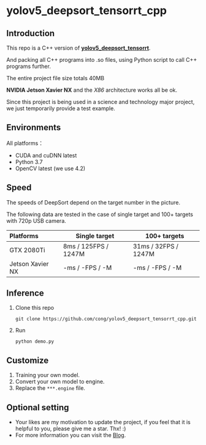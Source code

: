 # yolov5_deepsort_tensorrt_cpp

## Introduction

This repo is a C++ version of **[yolov5_deepsort_tensorrt](https://github.com/cong/yolov5_deepsort_tensorrt)**. 

And packing all C++ programs into .so files, using Python script to call C++ programs further.

The entire project file size totals 40MB

**NVIDIA Jetson Xavier NX**  and the *X86* architecture works all be ok. 

Since this project is being used in a science and technology major project, we just temporarily provide a test example.

## Environments

All platforms：
- CUDA and cuDNN latest
- Python 3.7
- OpenCV latest (we use 4.2)


## Speed

The speeds of DeepSort depend on the target number in the picture.

The following data are tested in the case of single target and 100+ targets with 720p USB camera.


| Platforms         | Single target         | 100+ targets           |
| :---------------- | --------------------- | ---------------------- |
| GTX 2080Ti        | 8ms / 125FPS / 1247M  | 31ms /  32FPS / 1247M  |
| Jetson Xavier NX  | -ms / -FPS / -M  | -ms /  -FPS / -M  |

## Inference

1. Clone this repo

   ```shell
   git clone https://github.com/cong/yolov5_deepsort_tensorrt_cpp.git
   ```

2. Run

   ```
   python demo.py
   ```

## Customize

1. Training your own model.
2. Convert your own model to engine.
3. Replace the `***.engine` file.

## Optional setting

- Your likes are my motivation to update the project, if you feel that it is helpful to you, please give me a star. Thx!  :)
- For more information you can visit the [Blog](http://wangcong.net).
